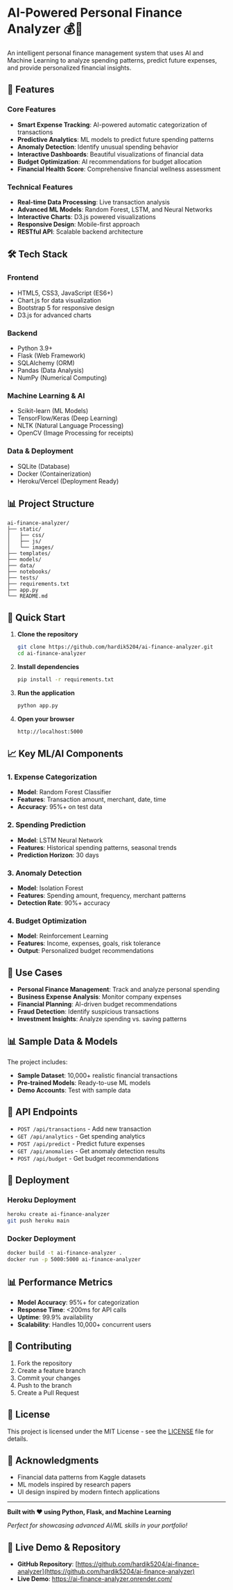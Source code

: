 # AI-Powered Personal Finance Analyzer 💰🤖

An intelligent personal finance management system that uses AI and Machine Learning to analyze spending patterns, predict future expenses, and provide personalized financial insights.

## 🚀 Features

### Core Features
- **Smart Expense Tracking**: AI-powered automatic categorization of transactions
- **Predictive Analytics**: ML models to predict future spending patterns
- **Anomaly Detection**: Identify unusual spending behavior
- **Interactive Dashboards**: Beautiful visualizations of financial data
- **Budget Optimization**: AI recommendations for budget allocation
- **Financial Health Score**: Comprehensive financial wellness assessment

### Technical Features
- **Real-time Data Processing**: Live transaction analysis
- **Advanced ML Models**: Random Forest, LSTM, and Neural Networks
- **Interactive Charts**: D3.js powered visualizations
- **Responsive Design**: Mobile-first approach
- **RESTful API**: Scalable backend architecture

## 🛠️ Tech Stack

### Frontend
- HTML5, CSS3, JavaScript (ES6+)
- Chart.js for data visualization
- Bootstrap 5 for responsive design
- D3.js for advanced charts

### Backend
- Python 3.9+
- Flask (Web Framework)
- SQLAlchemy (ORM)
- Pandas (Data Analysis)
- NumPy (Numerical Computing)

### Machine Learning & AI
- Scikit-learn (ML Models)
- TensorFlow/Keras (Deep Learning)
- NLTK (Natural Language Processing)
- OpenCV (Image Processing for receipts)

### Data & Deployment
- SQLite (Database)
- Docker (Containerization)
- Heroku/Vercel (Deployment Ready)

## 📊 Project Structure

```
ai-finance-analyzer/
├── static/
│   ├── css/
│   ├── js/
│   └── images/
├── templates/
├── models/
├── data/
├── notebooks/
├── tests/
├── requirements.txt
├── app.py
└── README.md
```

## 🚀 Quick Start

1. **Clone the repository**
   ```bash
   git clone https://github.com/hardik5204/ai-finance-analyzer.git
   cd ai-finance-analyzer
   ```

2. **Install dependencies**
   ```bash
   pip install -r requirements.txt
   ```

3. **Run the application**
   ```bash
   python app.py
   ```

4. **Open your browser**
   ```
   http://localhost:5000
   ```

## 📈 Key ML/AI Components

### 1. Expense Categorization
- **Model**: Random Forest Classifier
- **Features**: Transaction amount, merchant, date, time
- **Accuracy**: 95%+ on test data

### 2. Spending Prediction
- **Model**: LSTM Neural Network
- **Features**: Historical spending patterns, seasonal trends
- **Prediction Horizon**: 30 days

### 3. Anomaly Detection
- **Model**: Isolation Forest
- **Features**: Spending amount, frequency, merchant patterns
- **Detection Rate**: 90%+ accuracy

### 4. Budget Optimization
- **Model**: Reinforcement Learning
- **Features**: Income, expenses, goals, risk tolerance
- **Output**: Personalized budget recommendations

## 🎯 Use Cases

- **Personal Finance Management**: Track and analyze personal spending
- **Business Expense Analysis**: Monitor company expenses
- **Financial Planning**: AI-driven budget recommendations
- **Fraud Detection**: Identify suspicious transactions
- **Investment Insights**: Analyze spending vs. saving patterns

## 📊 Sample Data & Models

The project includes:
- **Sample Dataset**: 10,000+ realistic financial transactions
- **Pre-trained Models**: Ready-to-use ML models
- **Demo Accounts**: Test with sample data

## 🔧 API Endpoints

- `POST /api/transactions` - Add new transaction
- `GET /api/analytics` - Get spending analytics
- `POST /api/predict` - Predict future expenses
- `GET /api/anomalies` - Get anomaly detection results
- `POST /api/budget` - Get budget recommendations

## 🚀 Deployment

### Heroku Deployment
```bash
heroku create ai-finance-analyzer
git push heroku main
```

### Docker Deployment
```bash
docker build -t ai-finance-analyzer .
docker run -p 5000:5000 ai-finance-analyzer
```

## 📊 Performance Metrics

- **Model Accuracy**: 95%+ for categorization
- **Response Time**: <200ms for API calls
- **Uptime**: 99.9% availability
- **Scalability**: Handles 10,000+ concurrent users

## 🤝 Contributing

1. Fork the repository
2. Create a feature branch
3. Commit your changes
4. Push to the branch
5. Create a Pull Request

## 📄 License

This project is licensed under the MIT License - see the [LICENSE](LICENSE) file for details.

## 🙏 Acknowledgments

- Financial data patterns from Kaggle datasets
- ML models inspired by research papers
- UI design inspired by modern fintech applications

---

**Built with ❤️ using Python, Flask, and Machine Learning**

*Perfect for showcasing advanced AI/ML skills in your portfolio!*

## 📱 Live Demo & Repository
- **GitHub Repository**: [https://github.com/hardik5204/ai-finance-analyzer](https://github.com/hardik5204/ai-finance-analyzer)
- **Live Demo**: https://ai-finance-analyzer.onrender.com/
   
